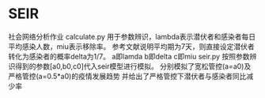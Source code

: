 # SEIR
社会网络分析作业
calculate.py
  用于参数辨识，lambda表示潜伏者和感染者每日平均感染人数，miu表示移除率。
  参考文献说明平均期为7天，则直接设定潜伏者转化为感染者的概率delta为1/7。
  a即lamda
  b即delta
  c即miu
seir.py
  按照参数辨识得到的参数[a0,b0,c0]代入seir模型进行模拟。
  分别模拟了宽松管控(a=a0)及严格管控(a=0.5*a0)的疫情发展趋势
  并给出了严格管控下潜伏者与感染者同比减少率
